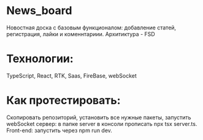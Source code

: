 #     News_board



Новостная доска с базовым функционалом: добавление статей, регистрация, лайки и коменнтариии. Архитиктура - FSD

# Технологии:

TypeScript, React, RTK, Saas, FireBase, webSocket 

# Как протестировать:

Cкопировать репозиторий, установить все нужные пакеты, запустить webSocket сервер: в папке server в консоли прописать npx tsx server.ts.
Front-end: запустить через npm run dev.


